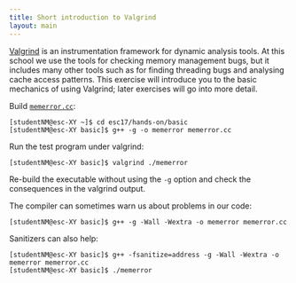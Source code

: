 ```yaml
---
title: Short introduction to Valgrind
layout: main
---
```


[Valgrind](http://valgrind.org/) is an instrumentation framework
for dynamic analysis tools. At this school we use the tools for checking
memory management bugs, but it includes many other tools such as for
finding threading bugs and analysing cache access patterns. This
exercise will introduce you to the basic mechanics of using Valgrind;
later exercises will go into more detail.

Build [`memerror.cc`]({{site.exercises_repo}}/hands-on/basic/memerror.cc):

    [studentNM@esc-XY ~]$ cd esc17/hands-on/basic
    [studentNM@esc-XY basic]$ g++ -g -o memerror memerror.cc

Run the test program under valgrind:

    [studentNM@esc-XY basic]$ valgrind ./memerror

Re-build the executable without using the `-g` option and check the
consequences in the valgrind output.

The compiler can sometimes warn us about problems in our code:

    [studentNM@esc-XY basic]$ g++ -g -Wall -Wextra -o memerror memerror.cc

Sanitizers can also help:

    [studentNM@esc-XY basic]$ g++ -fsanitize=address -g -Wall -Wextra -o memerror memerror.cc
    [studentNM@esc-XY basic]$ ./memerror
